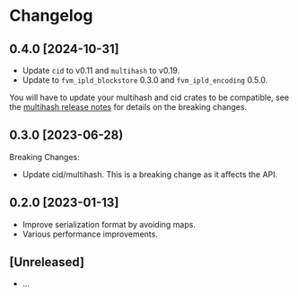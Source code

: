 # Changelog

## 0.4.0 [2024-10-31]

- Update `cid` to v0.11 and `multihash` to v0.19.
- Update to `fvm_ipld_blockstore` 0.3.0 and `fvm_ipld_encoding` 0.5.0.

You will have to update your multihash and cid crates to be compatible, see the [multihash release notes](https://github.com/multiformats/rust-multihash/blob/master/CHANGELOG.md#-2023-06-06) for details on the breaking changes.

## 0.3.0 [2023-06-28)

Breaking Changes:

- Update cid/multihash. This is a breaking change as it affects the API.

## 0.2.0 [2023-01-13]

- Improve serialization format by avoiding maps.
- Various performance improvements.

## [Unreleased]

- ...
